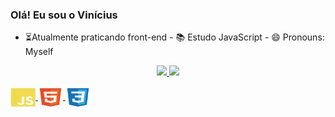 ### Olá! Eu sou o Vinícius
- ⏳Atualmente praticando front-end - 📚 Estudo JavaScript - 😄 Pronouns: Myself

<div align="center">
  <a href="https://github.com/viniciusslopes">
  <img height="160em" src="https://github-readme-stats.vercel.app/api?username=viniciusslopes&show_icons=true&theme=dark&include_all_commits=true&count_private=true"/>
  <img height="160em" src="https://github-readme-stats.vercel.app/api/top-langs/?username=viniciusslopes&layout=compact&langs_count=7&theme=dark"/>
</div>
  
  <div style="display: inline_block"><br>
  <img align="center" alt="vini-Js" height="30" width="40" src="https://raw.githubusercontent.com/devicons/devicon/master/icons/javascript/javascript-plain.svg">
  <img align="center" alt="vini-HTML" height="30" width="40" src="https://raw.githubusercontent.com/devicons/devicon/master/icons/html5/html5-original.svg">
  <img align="center" alt="vini-CSS" height="30" width="40" src="https://raw.githubusercontent.com/devicons/devicon/master/icons/css3/css3-original.svg">

</div>
  
 
